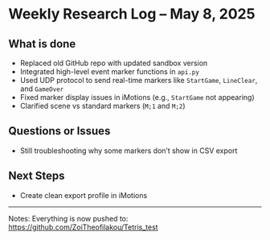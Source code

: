 # Weekly Research Log – May 8, 2025

## What is done
- Replaced old GitHub repo with updated sandbox version
- Integrated high-level event marker functions in `api.py`
- Used UDP protocol to send real-time markers like `StartGame`, `LineClear`, and `GameOver`
- Fixed marker display issues in iMotions (e.g., `StartGame` not appearing)
- Clarified scene vs standard markers (`M;1` and `M;2`)

##  Questions or Issues
- Still troubleshooting why some markers don’t show in CSV export

## Next Steps
- Create clean export profile in iMotions


---

Notes:
Everything is now pushed to: https://github.com/ZoiTheofilakou/Tetris_test
